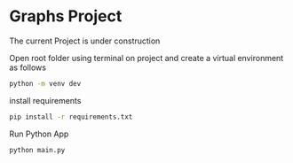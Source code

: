 # Graphs Project

The current Project is under construction

Open root folder using terminal on project and create a virtual environment as follows

```bash
python -m venv dev
```
install requirements 

```bash
pip install -r requirements.txt
```

Run Python App

```bash
python main.py
```

